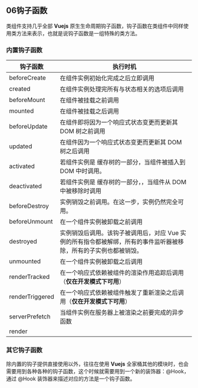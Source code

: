 ## 06钩子函数

类组件支持几乎全部 **Vuejs** 原生生命周期钩子函数，钩子函数在类组件中同样使用类方法来表示，也就是说钩子函数是一组特殊的类方法。

### 内置钩子函数

| 钩子函数        | 执行时机                                                     |
| --------------- | ------------------------------------------------------------ |
| beforeCreate    | 在组件实例初始化完成之后立即调用                             |
| created         | 在组件实例处理完所有与状态相关的选项后调用                   |
| beforeMount     | 在组件被挂载之前调用                                         |
| mounted         | 在组件被挂载之后调用                                         |
| beforeUpdate    | 在组件即将因为一个响应式状态变更而更新其 DOM 树之前调用      |
| updated         | 在组件因为一个响应式状态变更而更新其 DOM 树之后调用          |
| activated       | 若组件实例是 [<KeepAlive>](https://cn.vuejs.org/api/built-in-components.html#keepalive) 缓存树的一部分，当组件被插入到 DOM 中时调用。 |
| deactivated     | 若组件实例是 [<KeepAlive>](https://cn.vuejs.org/api/built-in-components.html#keepalive) 缓存树的一部分，，当组件从 DOM 中被移除时调用 |
| beforeDestroy   | 实例销毁之前调用。在这一步，实例仍然完全可用。               |
| beforeUnmount   | 在一个组件实例被卸载之前调用                                 |
| destroyed       | 实例销毁后调用。该钩子被调用后，对应 Vue 实例的所有指令都被解绑，所有的事件监听器被移除，所有的子实例也都被销毁。 |
| unmounted       | 在一个组件实例被卸载之后调用                                 |
| renderTracked   | 在一个响应式依赖被组件的渲染作用追踪后调用（**仅在开发模式下可用**） |
| renderTriggered | 在一个响应式依赖被组件触发了重新渲染之后调用（**仅在开发模式下可用**） |
| serverPrefetch  | 当组件实例在服务器上被渲染之前要完成的异步函数               |
| render          |                                                              |

### 其它钩子函数

除内置的钩子提供直接使用以外，往往在使用 **Vuejs** 全家桶其他的模块时，也会需要用到各种各种的钩子函数，这个时候就需要用到一个新的装饰器：@Hook，通过 @Hook 装饰器来描述对应的方法是一个钩子函数。

